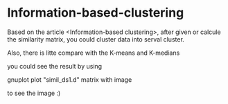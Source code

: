 # Information-based-clustering
Based on the article &lt;Information-based clustering>, after given or calcule the similarity matrix, you could cluster data into serval cluster. 

Also, there is litte compare with the K-means and K-medians

you could see the result by using 

gnuplot
plot "simil_ds1.d" matrix with image

to see the image :)
